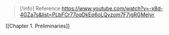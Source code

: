 
> [!info] Reference
> https://www.youtube.com/watch?v=-x8d-4GZa7s&list=PLbFCr77oqDkEp6oLQvzom7F7jgRGMeIyr

[[Chapter 1. Preliminaries]]




